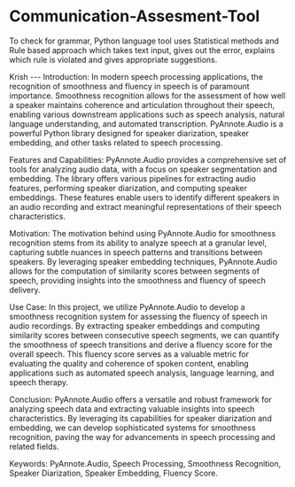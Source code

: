 # Communication-Assesment-Tool
To check for grammar, Python language tool uses Statistical methods and Rule based approach which takes text input, gives out the error, explains which rule is violated and gives appropriate suggestions.


Krish ---
Introduction: In modern speech processing applications, the recognition of smoothness and fluency in speech is of paramount importance. Smoothness recognition allows for the assessment of how well a speaker maintains coherence and articulation throughout their speech, enabling various downstream applications such as speech analysis, natural language understanding, and automated transcription. PyAnnote.Audio is a powerful Python library designed for speaker diarization, speaker embedding, and other tasks related to speech processing.

Features and Capabilities: PyAnnote.Audio provides a comprehensive set of tools for analyzing audio data, with a focus on speaker segmentation and embedding. The library offers various pipelines for extracting audio features, performing speaker diarization, and computing speaker embeddings. These features enable users to identify different speakers in an audio recording and extract meaningful representations of their speech characteristics.

Motivation: The motivation behind using PyAnnote.Audio for smoothness recognition stems from its ability to analyze speech at a granular level, capturing subtle nuances in speech patterns and transitions between speakers. By leveraging speaker embedding techniques, PyAnnote.Audio allows for the computation of similarity scores between segments of speech, providing insights into the smoothness and fluency of speech delivery.

Use Case: In this project, we utilize PyAnnote.Audio to develop a smoothness recognition system for assessing the fluency of speech in audio recordings. By extracting speaker embeddings and computing similarity scores between consecutive speech segments, we can quantify the smoothness of speech transitions and derive a fluency score for the overall speech. This fluency score serves as a valuable metric for evaluating the quality and coherence of spoken content, enabling applications such as automated speech analysis, language learning, and speech therapy.

Conclusion: PyAnnote.Audio offers a versatile and robust framework for analyzing speech data and extracting valuable insights into speech characteristics. By leveraging its capabilities for speaker diarization and embedding, we can develop sophisticated systems for smoothness recognition, paving the way for advancements in speech processing and related fields.

Keywords: PyAnnote.Audio, Speech Processing, Smoothness Recognition, Speaker Diarization, Speaker Embedding, Fluency Score.



